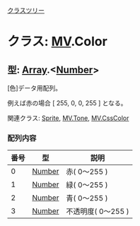 [クラスツリー](index.md)

# クラス: [MV](MV.md).Color

## 型: [Array](Array.md).&lt;[Number](Number.md)&gt;

[色]データ用配列。

例えば赤の場合 [ 255, 0, 0, 255 ] となる。

関連クラス: [Sprite](Sprite.md), [MV.Tone](MV.Tone.md), [MV.CssColor](MV.CssColor.md)


### 配列内容

| 番号 | 型 | 説明 |
| --- | --- | --- |
| 0 | [Number](Number.md) | 赤( 0〜255 ) |
| 1 | [Number](Number.md) | 緑( 0〜255 )  |
| 2 | [Number](Number.md) | 青( 0〜255 ) |
| 3 | [Number](Number.md) | 不透明度( 0〜255 ) |
